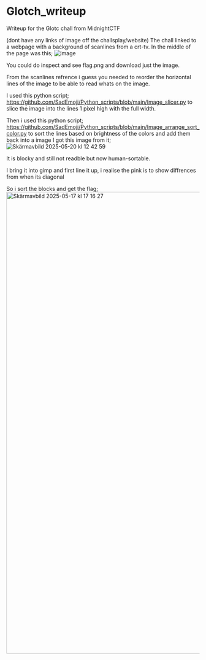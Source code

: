 # Glotch_writeup
Writeup for the Glotc chall from MidnightCTF


(dont have any links of image off the challsplay/website)
The chall linked to a webpage with a background of scanlines from a crt-tv.
In the middle of the page was this;
![image](https://github.com/user-attachments/assets/7ba771b2-1156-41a5-9fb6-5c956d053c1d)

You could do inspect and see flag.png and download just the image.


From the scanlines refrence i guess you needed to reorder the horizontal lines of the image to  be able to read whats on the image.

I used this python script; https://github.com/SadEmoji/Python_scripts/blob/main/Image_slicer.py
to slice the image into the lines 1 pixel high with the full width.

Then i used this python script; https://github.com/SadEmoji/Python_scripts/blob/main/Image_arrange_sort_color.py
to sort the lines based on brightness of the colors and add them back into a image
I got this image from it;
![Skärmavbild 2025-05-20 kl  12 42 59](https://github.com/user-attachments/assets/a5a0194e-dc1a-4df9-9041-848f0c50afc4)

It is blocky and still not readble but now human-sortable.

I bring it into gimp and first line it up, i realise the pink is to show diffrences from when its diagonal  

So i sort the blocks and get the flag;
<img width="1203" alt="Skärmavbild 2025-05-17 kl  17 16 27" src="https://github.com/user-attachments/assets/4381095b-10ce-4397-a4bf-7653a7f72656" />
